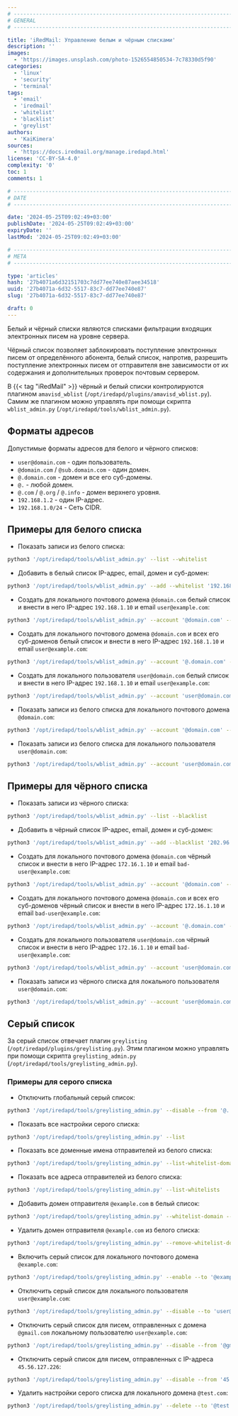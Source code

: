 ```yaml
---
# -------------------------------------------------------------------------------------------------------------------- #
# GENERAL
# -------------------------------------------------------------------------------------------------------------------- #

title: 'iRedMail: Управление белым и чёрным списками'
description: ''
images:
  - 'https://images.unsplash.com/photo-1526554850534-7c78330d5f90'
categories:
  - 'linux'
  - 'security'
  - 'terminal'
tags:
  - 'email'
  - 'iredmail'
  - 'whitelist'
  - 'blacklist'
  - 'greylist'
authors:
  - 'KaiKimera'
sources:
  - 'https://docs.iredmail.org/manage.iredapd.html'
license: 'CC-BY-SA-4.0'
complexity: '0'
toc: 1
comments: 1

# -------------------------------------------------------------------------------------------------------------------- #
# DATE
# -------------------------------------------------------------------------------------------------------------------- #

date: '2024-05-25T09:02:49+03:00'
publishDate: '2024-05-25T09:02:49+03:00'
expiryDate: ''
lastMod: '2024-05-25T09:02:49+03:00'

# -------------------------------------------------------------------------------------------------------------------- #
# META
# -------------------------------------------------------------------------------------------------------------------- #

type: 'articles'
hash: '27b4071a6d32151703c7dd77ee740e87aee34518'
uuid: '27b4071a-6d32-5517-83c7-dd77ee740e87'
slug: '27b4071a-6d32-5517-83c7-dd77ee740e87'

draft: 0
---
```


Белый и чёрный списки являются списками фильтрации входящих электронных писем на уровне сервера.

<!--more-->

Чёрный список позволяет заблокировать поступление электронных писем от определённого абонента, белый список, напротив, разрешить поступление электронных писем от отправителя вне зависимости от их содержания и дополнительных проверок почтовым сервером.

В {{< tag "iRedMail" >}} чёрный и белый списки контролируются плагином `amavisd_wblist` (`/opt/iredapd/plugins/amavisd_wblist.py`). Самим же плагином можно управлять при помощи скрипта `wblist_admin.py` (`/opt/iredapd/tools/wblist_admin.py`).

## Форматы адресов

Допустимые форматы адресов для белого и чёрного списков:

- `user@domain.com` - один пользователь.
- `@domain.com` / `@sub.domain.com` - один домен.
- `@.domain.com` - домен и все его суб-домены.
- `@.` - любой домен.
- `@.com` / `@.org` / `@.info` - домен верхнего уровня.
- `192.168.1.2` - один IP-адрес.
- `192.168.1.0/24` - Сеть CIDR.

## Примеры для белого списка

- Показать записи из белого списка:

```bash
python3 '/opt/iredapd/tools/wblist_admin.py' --list --whitelist
```

- Добавить в белый список IP-адрес, email, домен и суб-домен:

```bash
python3 '/opt/iredapd/tools/wblist_admin.py' --add --whitelist '192.168.1.10' 'user@domain.com' '@iredmail.org' '@.example.com'
```

- Создать для локального почтового домена `@domain.com` белый список и внести в него IP-адрес `192.168.1.10` и email `user@example.com`:

```bash
python3 '/opt/iredapd/tools/wblist_admin.py' --account '@domain.com' --add --whitelist '192.168.1.10' 'user@example.com'
```

- Создать для локального почтового домена `@domain.com` и всех его суб-доменов белый список и внести в него IP-адрес `192.168.1.10` и email `user@example.com`:

```bash
python3 '/opt/iredapd/tools/wblist_admin.py' --account '@.domain.com' --add --whitelist '192.168.1.10' 'user@example.com'
```

- Создать для локального пользователя `user@domain.com` белый список и внести в него IP-адрес `192.168.1.10` и email `user@example.com`:

```bash
python3 '/opt/iredapd/tools/wblist_admin.py' --account 'user@domain.com' --add --whitelist '192.168.1.10' 'user@example.com'
```

- Показать записи из белого списка для локального почтового домена `@domain.com`:

```bash
python3 '/opt/iredapd/tools/wblist_admin.py' --account '@domain.com' --list --whitelist
```

- Показать записи из белого списка для локального пользователя `user@domain.com`:

```bash
python3 '/opt/iredapd/tools/wblist_admin.py' --account 'user@domain.com' --list --whitelist
```

## Примеры для чёрного списка

- Показать записи из чёрного списка:

```bash
python3 '/opt/iredapd/tools/wblist_admin.py' --list --blacklist
```

- Добавить в чёрный список IP-адрес, email, домен и суб-домен:

```bash
python3 '/opt/iredapd/tools/wblist_admin.py' --add --blacklist '202.96.134.133' 'bad-user@domain.com' '@bad-domain.com' '@.sub-domain.com'
```

- Создать для локального почтового домена `@domain.com` чёрный список и внести в него IP-адрес `172.16.1.10` и email `bad-user@example.com`:

```bash
python3 '/opt/iredapd/tools/wblist_admin.py' --account '@domain.com' --add --blacklist '172.16.1.10' 'bad-user@example.com'
```

- Создать для локального почтового домена `@domain.com` и всех его суб-доменов чёрный список и внести в него IP-адрес `172.16.1.10` и email `bad-user@example.com`:

```bash
python3 '/opt/iredapd/tools/wblist_admin.py' --account '@.domain.com' --add --blacklist '172.16.1.10' 'bad-user@example.com'
```

- Создать для локального пользователя `user@domain.com` чёрный список и внести в него IP-адрес `172.16.1.10` и email `bad-user@example.com`:

```bash
python3 '/opt/iredapd/tools/wblist_admin.py' --account 'user@domain.com' --add --blacklist '172.16.1.10' 'bad-user@example.com'
```

- Показать записи из чёрного списка для локального пользователя `user@domain.com`:

```bash
python3 '/opt/iredapd/tools/wblist_admin.py' --account 'user@domain.com' --list --blacklist
```

## Серый список

За серый список отвечает плагин `greylisting` (`/opt/iredapd/plugins/greylisting.py`). Этим плагином можно управлять при помощи скрипта `greylisting_admin.py` (`/opt/iredapd/tools/greylisting_admin.py`).

### Примеры для серого списка

- Отключить глобальный серый список:

```bash
python3 '/opt/iredapd/tools/greylisting_admin.py' --disable --from '@.'
```

- Показать все настройки серого списка:

```bash
python3 '/opt/iredapd/tools/greylisting_admin.py' --list
```

- Показать все доменные имена отправителей из белого списка:

```bash
python3 '/opt/iredapd/tools/greylisting_admin.py' --list-whitelist-domains
```

- Показать все адреса отправителей из белого списка:

```bash
python3 '/opt/iredapd/tools/greylisting_admin.py' --list-whitelists
```

- Добавить домен отправителя `@example.com` в белый список:

```bash
python3 '/opt/iredapd/tools/greylisting_admin.py' --whitelist-domain --from '@example.com'
```

- Удалить домен отправителя `@example.com` из белого списка:

```bash
python3 '/opt/iredapd/tools/greylisting_admin.py' --remove-whitelist-domain --from '@example.com'
```

- Включить серый список для локального почтового домена `@example.com`:

```bash
python3 '/opt/iredapd/tools/greylisting_admin.py' --enable --to '@example.com'
```

- Отключить серый список для локального пользователя `user@example.com`:

```bash
python3 '/opt/iredapd/tools/greylisting_admin.py' --disable --to 'user@example.com'
```

- Отключить серый список для писем, отправленных с домена `@gmail.com` локальному пользователю `user@example.com`:

```bash
python3 '/opt/iredapd/tools/greylisting_admin.py' --disable --from '@gmail.com' --to 'user@example.com'
```

- Отключить серый список для писем, отправленных с IP-адреса `45.56.127.226`:

```bash
python3 '/opt/iredapd/tools/greylisting_admin.py' --disable --from '45.56.127.226'
```

- Удалить настройки серого списка для локального домена `@test.com`:

```bash
python3 '/opt/iredapd/tools/greylisting_admin.py' --delete --to '@test.com'
```
